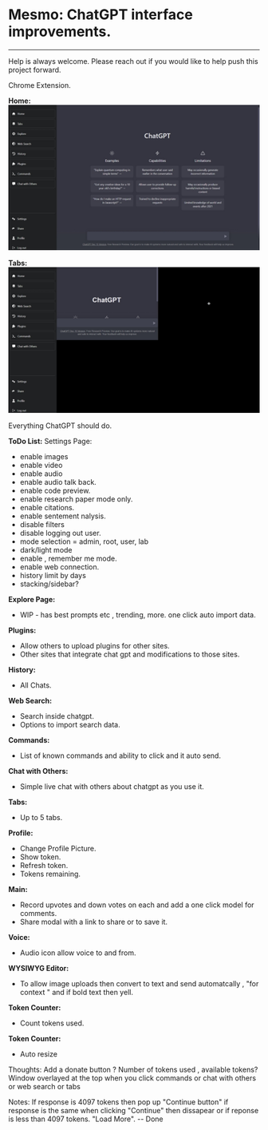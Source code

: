 # Mesmo: ChatGPT interface improvements.


------------

Help is always welcome. Please reach out if you would like to help push this project forward.

Chrome Extension.

**Home:**
[![Home Page](https://raw.githubusercontent.com/CyberSecDemon/mesmo-extension/main/screenshots/tabs.jpeg "Home Page")](https://raw.githubusercontent.com/CyberSecDemon/mesmo-extension/main/screenshots/tabs.jpeg "Home Page")

**Tabs:**
[![Tabs](https://raw.githubusercontent.com/CyberSecDemon/mesmo-extension/main/screenshots/home.jpeg "Tabs")](https://raw.githubusercontent.com/CyberSecDemon/mesmo-extension/main/screenshots/home.jpeg "Tabs")


Everything ChatGPT should do.


**ToDo List:**
Settings Page:
- enable images
- enable video
- enable audio
- enable audio talk back.
- enable code preview.
- enable research paper mode only.
- enable citations.
- enable sentement nalysis.
- disable filters
- disable logging out user.
- mode selection  = admin, root, user, lab
- dark/light mode
- enable , remember me mode.
- enable web connection.
- history limit by days
- stacking/sidebar?

**Explore Page:**
- WIP - has best prompts etc , trending, more. one click auto import data.

**Plugins:**
- Allow others to upload plugins for other sites.
- Other sites that integrate chat gpt and modifications to those sites.

**History:** 
- All Chats.

**Web Search:**
- Search inside chatgpt.
- Options to import search data.

**Commands:**
- List of known commands and ability to click and it auto send.

**Chat with Others:**
- Simple live chat with others about chatgpt as you use it.

**Tabs:**
- Up to 5 tabs.



**Profile:**
- Change Profile Picture.
- Show token.
- Refresh token.
- Tokens remaining.

**Main:**
- Record upvotes and down votes on each and add a one click model for comments.
- Share modal with a link to share or to save it.

**Voice:**
- Audio icon allow voice to and from.

**WYSIWYG Editor:** 
- To allow image uploads then convert to text and send automatcally , "for context " and if bold text then yell.


**Token Counter:**
- Count tokens used.

**Token Counter:**
- Auto resize

Thoughts:
Add a donate button ?
Number of tokens used , available tokens?
Window overlayed at the top when you click commands or chat with others or web search or tabs

Notes:
If response is 4097 tokens then pop up "Continue button" if response is the same when clicking "Continue" then dissapear or if reponse is less than 4097 tokens. "Load More". -- Done